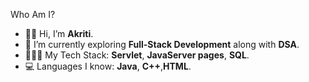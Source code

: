 Who Am I?
- 👋🏻 Hi, I’m **Akriti**.
- 🌱 I’m currently exploring **Full-Stack Development** along with **DSA**.
- 🧑🏻‍💻 My Tech Stack: **Servlet**, **JavaServer pages**, **SQL**.
- 💻 Languages I know:  **Java**, **C++**,**HTML**.
 

<!--
**Akriti-Agarwal/Akriti-Agarwal** is a ✨ _special_ ✨ repository because its `README.md` (this file) appears on your GitHub profile.

Here are some ideas to get you started:

- 🔭 I’m currently working on ...
- 🌱 I’m currently learning ...
- 👯 I’m looking to collaborate on ...
- 🤔 I’m looking for help with ...
- 💬 Ask me about ...
- 📫 How to reach me: ...
- 😄 Pronouns: ...
- ⚡ Fun fact: ...
-->
